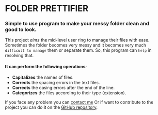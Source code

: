 # FOLDER PRETTIFIER

### Simple to use program to make your messy folder clean and good to look.

This project *aims* the mid-level user ring to manage their files with ease. Sometimes the folder becomes very messy and it becomes very much `difficult to manage` them or separate them. So, this program can `help` in resolving that.

#### It can perform the following operations-
* **Capitalizes** the names of files.
* **Corrects** the spacing errors in the text files.
* **Corrects** the casing errors after the end of the line.
* **Categorizes** the files according to their type (extension).

If you face any problem you can <a href="mailto:developeryogesh@gmail.com">contact me</a>
Or if want to contribute to the project you can do it on the <a href="https://github.com/yogesh-developer/folder-prettifier">GitHub repository</a>.

